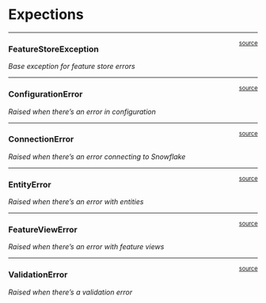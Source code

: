 # Expections


<!-- WARNING: THIS FILE WAS AUTOGENERATED! DO NOT EDIT! -->

------------------------------------------------------------------------

<a
href="https://github.com/Jeremy-Demlow/sf-feature-store/blob/main/snowflake_feature_store/exceptions.py#L13"
target="_blank" style="float:right; font-size:smaller">source</a>

### FeatureStoreException

*Base exception for feature store errors*

------------------------------------------------------------------------

<a
href="https://github.com/Jeremy-Demlow/sf-feature-store/blob/main/snowflake_feature_store/exceptions.py#L19"
target="_blank" style="float:right; font-size:smaller">source</a>

### ConfigurationError

*Raised when there’s an error in configuration*

------------------------------------------------------------------------

<a
href="https://github.com/Jeremy-Demlow/sf-feature-store/blob/main/snowflake_feature_store/exceptions.py#L25"
target="_blank" style="float:right; font-size:smaller">source</a>

### ConnectionError

*Raised when there’s an error connecting to Snowflake*

------------------------------------------------------------------------

<a
href="https://github.com/Jeremy-Demlow/sf-feature-store/blob/main/snowflake_feature_store/exceptions.py#L31"
target="_blank" style="float:right; font-size:smaller">source</a>

### EntityError

*Raised when there’s an error with entities*

------------------------------------------------------------------------

<a
href="https://github.com/Jeremy-Demlow/sf-feature-store/blob/main/snowflake_feature_store/exceptions.py#L37"
target="_blank" style="float:right; font-size:smaller">source</a>

### FeatureViewError

*Raised when there’s an error with feature views*

------------------------------------------------------------------------

<a
href="https://github.com/Jeremy-Demlow/sf-feature-store/blob/main/snowflake_feature_store/exceptions.py#L43"
target="_blank" style="float:right; font-size:smaller">source</a>

### ValidationError

*Raised when there’s a validation error*

